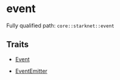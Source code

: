 # event

Fully qualified path: `core::starknet::event`

## Traits

- [Event](./core-starknet-event-Event.md)

- [EventEmitter](./core-starknet-event-EventEmitter.md)

